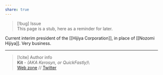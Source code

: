 ```yaml
---  
share: true  
---  
```

> [!bug] Issue  
> This page is a stub, here as a reminder for later.  
  
Current interim president of the [[Hijiya Corporation]], in place of [[Nozomi Hijiya]]. Very business.  
  
-----  
> [!cite] Author info  
> **Kit** - *(AKA Kerosyn, or QuickFastly)*\  
> [Web zone](https://kitabe.link) // [Twitter](https://twitter.com/Kerosyn_)